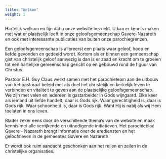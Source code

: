 ```yaml
---
title: "Welkom"
weight: 1
---
```


Hartelijk welkom en fijn dat u onze website bezoekt. U kan er kennis maken met wat
er plaatselijk leeft in onze geloofsgemeenschap Gavere-Nazareth en ook met
interessante publicaties van buiten onze parochiegrenzen.

Een geloofsgemeenschap is allereerst een plaats waar geloof, hoop en liefde
gevonden en gedeeld wordt. Kortom als er binnen een gemeenschap gist van
christelijk geloof aanwezig is dan is er zaad en kracht om te groeien tot een hartelijke
gemeenschap gericht op en gebouwd rond de figuur van Christus.

Pastoor E.H. Guy Claus werkt samen met het parochieteam aan de uitbouw van het
pastoraal beleid met als doel het christelijk en kerkelijk leven te verbinden en vitaliteit
te geven aan de plaatselijke geloofsgemeenschap. We zijn met velen en iedereen is
gastarbeider in Gods wijngaard. Elke keer als iemand uit liefde handelt, daar is Gods
rijk. Waar gerechtigheid is, daar is Gods rijk. Waar schoonheid is, daar is Gods rijk.
Want Hij is nabij als wij Hem toelaten in ons leven.

Blader zeker eens door de verschillende thema’s van de website en maak kennis met
alle verrijkende en uitnodigende initiatieven.
Het parochieblad Gavere - Nazareth brengt informatie over de erediensten en het geloofsleven in de gemeentes Gavere en Nazareth.

Er wordt ook ruim aandacht geschonken aan het reilen en zeilen in de christelijke organisaties.

